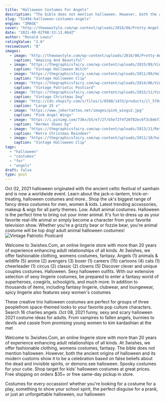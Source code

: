```yaml
---
title: "Halloween Costumes For Angels"
description: "The bible does not mention halloween. However, both the ancient origins of halloween and its modern customs show it to be a celebration based on false beliefs about the dead and invisible spirits, or demons.see halloween"
slug: "51494-halloween-costumes-angels"
engine: "IMAGE"
cover: "http://thewowstyle.com/wp-content/uploads/2016/06/Pretty-Angel-Halloween-Makeup.jpg"
date: "2021-09-02T08:33:13.064Z"
author: "Ronald Lewis"
ratingValue: "2.6"
reviewCount: "8"
images:
  - image: "http://thewowstyle.com/wp-content/uploads/2016/06/Pretty-Angel-Halloween-Makeup.jpg"
    caption: "Amazing And Beautiful"
  - image: "https://thegraphicsfairy.com/wp-content/uploads/2015/09/Vintage-Halloween-Witch-Chat-Image-thm-GraphicsFairy.jpg"
    caption: "Vintage Halloween Witch"
  - image: "https://thegraphicsfairy.com/wp-content/uploads/2011/09/Halloween+witch+owl+vintage+image+graphicsfairy8b.jpg"
    caption: "Vintage Halloween Clip"
  - image: "https://thegraphicsfairy.com/wp-content/uploads/2014/06/Vintage-Patriotic-Postcard-Image-thm-GraphicsFairy.jpg"
    caption: "Vintage Patriotic Postcard"
  - image: "https://thegraphicsfairy.com/wp-content/uploads/2015/11/Vintage-Christmas-Dog-Freebie-thm-GraphicsFairy.jpg"
    caption: "Vintage Christmas Dog"
  - image: "http://cdn.shopify.com/s/files/1/0580/1433/products/il_570xN.408537566_gy0l_grande.jpg?v=1487548002"
    caption: "Large 25 x"
  - image: "https://www.jokertattoo.net/images/pink_wings2.jpg"
    caption: "Pink Angel Wings"
  - image: "https://i.pinimg.com/736x/b5/e7/2f/b5e72f4f20782ec6f3c8ebf314e99142--hermes-shoes-mephisto.jpg"
    caption: "Hermes Shoes by"
  - image: "https://thegraphicsfairy.com/wp-content/uploads/2013/11/Retro-Christmas-Reindeer-Image-GraphicsFairy-thumb.jpg"
    caption: "Retro Christmas Reindeer"
  - image: "https://thegraphicsfairy.com/wp-content/uploads/2011/10/halloween+owl+vintage+image+graphicsfairy006b.jpg"
    caption: "Vintage Halloween Clip"
tags:
  - "halloween"
  - "costumes"
  - "for"
  - "angels"
draft: false
type: post
---
```


Oct 02, 2021 halloween originated with the ancient celtic festival of samhain and is now a worldwide event. Learn about the jack-o-lantern, trick-or-treating, halloween costumes and more.. Shop the uk's biggest range of fancy dress costumes for men, women & kids. Latest trending accessories, makeup & wigs for all party themes. Low. Adult animal costumes. Halloween is the perfect time to bring out your inner animal. It's fun to dress up as your favorite real-life animal or simply become a character from your favorite television show. Whether you're a grizzly bear or fozzie bear, you're animal costume will be top dog! adult animal halloween costumes!
![Vintage Patriotic Postcard](https://thegraphicsfairy.com/wp-content/uploads/2014/06/Vintage-Patriotic-Postcard-Image-thm-GraphicsFairy.jpg "Vintage Patriotic Postcard")

Welcome to 3wishes.Com, an online lingerie store with more than 20 years of experience enhancing adult relationships of all kinds. At 3wishes, we offer fashionable clothing, womens costumes, fantasy. Angels (1) animals &amp; wildlife (5) anime (2) avengers (3) boxer (1) careers (15) cartoons (4) cats (1) cheerleader (1) circus (2) classic (2) clowns (5)  Discover clever and unique couples costumes. Halloween. Sexy halloween outfits. With our extensive selection of sexy lingerie costumes, be prepared to enter a fantasy world of superheroes, cowgirls, schoolgirls, and much more. In addition to thousands of items, including fantasy lingerie, clubwear, and loungewear, spicy lingerie also features sexy women&#39;s costumes
<!--inArticleAds-->

<!--galleryOne-->

These creative trio halloween costumes are perfect for groups of three peoplefrom space-themed looks to your favorite pop culture characters. Search  16 charlies angels .Oct 08, 2021 funny, sexy and scary halloween 2021 costume ideas for adults. From vampires to fallen angels, bunnies to devils and cassie from promising young women to kim kardashian at the met
<!--inArticleAds-->

<!--galleryTwo-->

Welcome to 3wishes.Com, an online lingerie store with more than 20 years of experience enhancing adult relationships of all kinds. At 3wishes, we offer fashionable clothing, womens costumes, fantasy. The bible does not mention halloween. However, both the ancient origins of halloween and its modern customs show it to be a celebration based on false beliefs about the dead and invisible spirits, or demons.see halloween. Spooky costumes for your cutie. Shop target for kids' halloween costumes at great prices. Free shipping on orders $35+ or free same-day pickup in store.
<!--galleryThree-->

Costumes for every occassion! whether you're looking for a costume for a play, something to show your school spirit, the perfect disguise for a prank, or just an unforgettable halloween, our halloween
